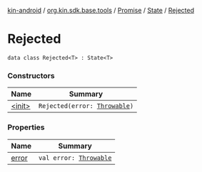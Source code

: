 [kin-android](../../../../index.md) / [org.kin.sdk.base.tools](../../../index.md) / [Promise](../../index.md) / [State](../index.md) / [Rejected](./index.md)

# Rejected

`data class Rejected<T> : State<T>`

### Constructors

| Name | Summary |
|---|---|
| [&lt;init&gt;](-init-.md) | `Rejected(error: `[`Throwable`](https://kotlinlang.org/api/latest/jvm/stdlib/kotlin/-throwable/index.html)`)` |

### Properties

| Name | Summary |
|---|---|
| [error](error.md) | `val error: `[`Throwable`](https://kotlinlang.org/api/latest/jvm/stdlib/kotlin/-throwable/index.html) |

